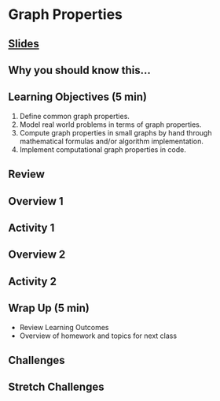 # Graph Properties

## [Slides](https://docs.google.com/presentation/d/1VXFHzViCROaTJRJerTudUWWMTcYjbHEIMxP46_mSYtk/edit?usp=sharing)


## Why you should know this...



## Learning Objectives (5 min)

1. Define common graph properties.
1. Model real world problems in terms of graph properties.
1. Compute graph properties in small graphs by hand through mathematical formulas and/or algorithm implementation.  
1. Implement computational graph properties in code.

## Review

## Overview 1


## Activity 1

## Overview 2

## Activity 2

## Wrap Up (5 min)

- Review Learning Outcomes
- Overview of homework and topics for next class

## Challenges


## Stretch Challenges
